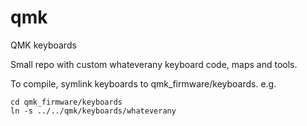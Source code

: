# qmk
QMK keyboards

Small repo with custom whateverany keyboard code, maps and tools.

To compile, symlink keyboards to qmk_firmware/keyboards. e.g.

```
cd qmk_firmware/keyboards
ln -s ../../qmk/keyboards/whateverany
```
